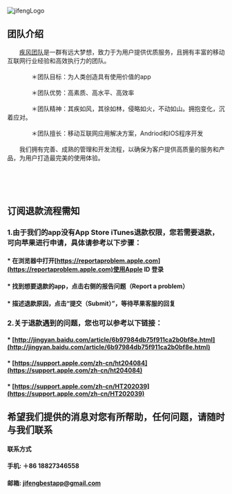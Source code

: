 ![jifengLogo](https://pbs.twimg.com/profile_images/913234541401145345/7Q4gFwne_400x400.jpg)
## 团队介绍<br>
&emsp;&emsp;[疾风团队](https://bestjifeng.github.io)是一群有远大梦想，致力于为用户提供优质服务，且拥有丰富的移动互联网行业经验和高效执行力的团队。<br><br>
&emsp;&emsp;&emsp;&emsp;＊团队目标：为人类创造具有使用价值的app<br><br>
&emsp;&emsp;&emsp;&emsp;＊团队优势：高素质、高水平、高效率<br><br>
&emsp;&emsp;&emsp;&emsp;＊团队精神：其疾如风，其徐如林，侵略如火，不动如山。拥抱变化，沉着应对。<br><br>
&emsp;&emsp;&emsp;&emsp;＊团队擅长：移动互联网应用解决方案，Andriod和IOS程序开发<br><br>
&emsp;&emsp;我们拥有完善、成熟的管理和开发流程，以确保为客户提供高质量的服务和产品，为用户打造最完美的使用体验。<br><br><br><br><br>


## 订阅退款流程需知

### 1.由于我们的app没有App Store iTunes退款权限，您若需要退款，可向苹果进行申请，具体请参考以下步骤：


#### * 在浏览器中打开[https://reportaproblem.apple.com](https://reportaproblem.apple.com)使用Apple ID 登录

#### * 找到想要退款的app，点击右侧的报告问题（Report a problem）

#### * 描述退款原因，点击“提交（Submit）”，等待苹果客服的回复

### 2.关于退款遇到的问题，您也可以参考以下链接：

#### * [http://jingyan.baidu.com/article/6b97984db75f911ca2b0bf8e.html](http://jingyan.baidu.com/article/6b97984db75f911ca2b0bf8e.html)

#### * [https://support.apple.com/zh-cn/ht204084](https://support.apple.com/zh-cn/ht204084)

#### * [https://support.apple.com/zh-cn/HT202039](https://support.apple.com/zh-cn/HT202039)


## 希望我们提供的消息对您有所帮助，任何问题，请随时与我们联系

#### 联系方式
#### 手机: ＋86 18827346558
#### 邮箱: [jifengbestapp@gmail.com](jifengbestapp@gmail.com)
